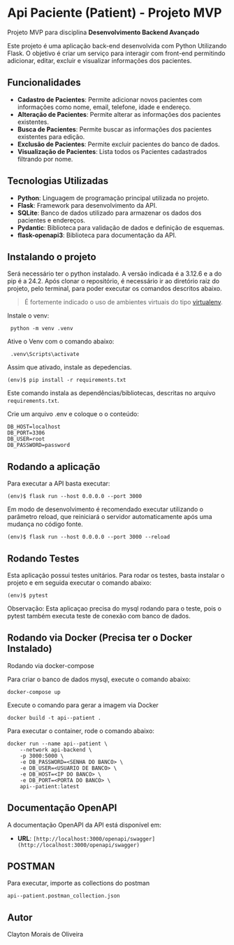 # Api Paciente (Patient) - Projeto MVP

Projeto MVP para disciplina **Desenvolvimento Backend Avançado** 

Este projeto é uma aplicação back-end desenvolvida com Python Utilizando Flask. O objetivo é criar um serviço para interagir com front-end permitindo adicionar, editar, excluir e visualizar informações dos pacientes.


## Funcionalidades

- **Cadastro de Pacientes**: Permite adicionar novos pacientes com informações como nome, email, telefone, idade e endereço.
- **Alteração de Pacientes**: Permite alterar as informações dos pacientes existentes.
- **Busca de Pacientes**: Permite buscar as informações dos pacientes existentes para edição.
- **Exclusão de Pacientes**: Permite excluir pacientes do banco de dados.
- **Visualização de Pacientes**: Lista todos os Pacientes cadastrados filtrando por nome.


## Tecnologias Utilizadas

- **Python**: Linguagem de programação principal utilizada no projeto.
- **Flask**: Framework para desenvolvimento da API.
- **SQLite**: Banco de dados utilizado para armazenar os dados dos pacientes e endereços.
- **Pydantic**: Biblioteca para validação de dados e definição de esquemas.
- **flask-openapi3**: Biblioteca para documentação da API.

## Instalando o projeto

Será necessário ter o python instalado. A versão indicada é a 3.12.6 e a do pip é a 24.2. 
Após clonar o repositório, é necessário ir ao diretório raiz do projeto, pelo terminal, para poder executar os comandos descritos abaixo.

> É fortemente indicado o uso de ambientes virtuais do tipo [virtualenv](https://virtualenv.pypa.io/en/latest/installation.html).

Instale o venv:

```
 python -m venv .venv 
```

Ative o Venv com o comando abaixo:

```
 .venv\Scripts\activate
```

Assim que ativado, instale as depedencias.

```
(env)$ pip install -r requirements.txt
```

Este comando instala as dependências/bibliotecas, descritas no arquivo `requirements.txt`.

Crie um arquivo .env e coloque o o conteúdo:

```
DB_HOST=localhost
DB_PORT=3306
DB_USER=root
DB_PASSWORD=password
```


## Rodando a aplicação

Para executar a API  basta executar:

```
(env)$ flask run --host 0.0.0.0 --port 3000
```

Em modo de desenvolvimento é recomendado executar utilizando o parâmetro reload, que reiniciará o servidor
automaticamente após uma mudança no código fonte. 

```
(env)$ flask run --host 0.0.0.0 --port 3000 --reload
```

## Rodando Testes

Esta aplicação possui testes unitários. Para rodar os testes, basta instalar
o projeto e em seguida executar o comando abaixo:

```
(env)$ pytest
```

Observação: Esta aplicaçao precisa do mysql rodando para o teste, pois o 
pytest também executa teste de conexão com banco de dados.

## Rodando via Docker (Precisa ter o Docker Instalado)

Rodando via docker-compose

Para criar o banco de dados mysql, execute o comando abaixo:

```
docker-compose up
```

Execute o comando para gerar a imagem via Docker

```
docker build -t api--patient .
```

Para executar o container, rode o comando abaixo:

```
docker run --name api--patient \
    --network api-backend \  
    -p 3000:5000 \
    -e DB_PASSWORD=<SENHA DO BANCO> \
    -e DB_USER=<USUARIO DE BANCO> \
    -e DB_HOST=<IP DO BANCO> \ 
    -e DB_PORT=<PORTA DO BANCO> \ 
    api--patient:latest
```

## Documentação OpenAPI

A documentação OpenAPI da API está disponível em:

- **URL**: `[http://localhost:3000/openapi/swagger](http://localhost:3000/openapi/swagger)`


## POSTMAN

Para executar, importe as collections do postman 

```
api--patient.postman_collection.json
```

## Autor
Clayton Morais de Oliveira
